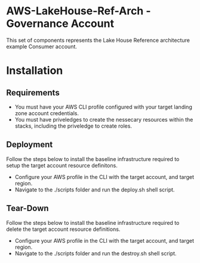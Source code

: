 # AWS-LakeHouse-Ref-Arch - Governance Account

This set of components represents the Lake House Reference architecture example Consumer account.

# Installation

## Requirements
- You must have your AWS CLI profile configured with your target landing zone account credentials.
- You must have priveledges to create the nessecary resources within the stacks, including the priveledge to create roles.

## Deployment
Follow the steps below to install the baseline infrastructure required to setup the target account resource definitons.

- Configure your AWS profile in the CLI with the target account, and target region.
- Navigate to the ./scripts folder and run the deploy.sh shell script.

## Tear-Down
Follow the steps below to install the baseline infrastructure required to delete the target account resource definitions.

- Configure your AWS profile in the CLI with the target account, and target region.
- Navigate to the ./scripts folder and run the destroy.sh shell script.
